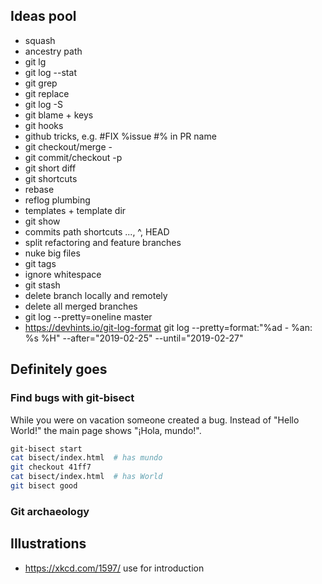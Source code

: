 ## Ideas pool

* squash
* ancestry path
* git lg
* git log --stat
* git grep
* git replace
* git log -S
* git blame + keys
* git hooks
* github tricks, e.g. #FIX %issue #% in PR name
* git checkout/merge -
* git commit/checkout -p
* git short diff
* git shortcuts
* rebase
* reflog plumbing
* templates + template dir
* git show
* commits path shortcuts ..., ^, HEAD
* split refactoring and feature branches
* nuke big files
* git tags
* ignore whitespace
* git stash
* delete branch locally and remotely
* delete all merged branches
* git log --pretty=oneline master
* https://devhints.io/git-log-format git log --pretty=format:"%ad - %an: %s %H" --after="2019-02-25" --until="2019-02-27"

## Definitely goes

### Find bugs with git-bisect

While you were on vacation someone created a bug. Instead of "Hello World!" the main page shows "¡Hola, mundo!".

```bash
git-bisect start
cat bisect/index.html  # has mundo
git checkout 41ff7
cat bisect/index.html  # has World
git bisect good
```


### Git archaeology



## Illustrations
* https://xkcd.com/1597/ use for introduction
